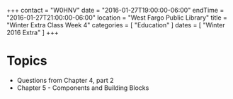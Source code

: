 +++
contact = "W0HNV"
date = "2016-01-27T19:00:00-06:00"
endTime = "2016-01-27T21:00:00-06:00"
location = "West Fargo Public Library"
title = "Winter Extra Class Week 4"
categories = [ "Education" ]
dates = [ "Winter 2016 Extra" ]
+++

# Topics

* Questions from Chapter 4, part 2
* Chapter 5 - Components and Building Blocks

